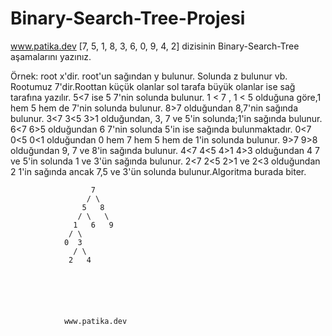 # Binary-Search-Tree-Projesi
www.patika.dev
[7, 5, 1, 8, 3, 6, 0, 9, 4, 2] dizisinin Binary-Search-Tree aşamalarını yazınız.

Örnek: root x'dir. root'un sağından y bulunur. Solunda z bulunur vb.
Rootumuz 7'dir.Roottan küçük olanlar sol tarafa büyük olanlar ise sağ tarafına yazılır.
5<7 ise 5 7'nin solunda bulunur.
1 < 7 , 1 < 5 olduğuna göre,1 hem 5 hem de 7'nin solunda bulunur.
8>7 olduğundan 8,7'nin sağında bulunur.
3<7 3<5 3>1 olduğundan, 3, 7 ve 5'in solunda;1'in sağında bulunur.
6<7 6>5 olduğundan 6 7'nin solunda 5'in ise sağında bulunmaktadır.
0<7 0<5 0<1 olduğundan 0 hem 7 hem 5 hem de 1'in solunda bulunur.
9>7 9>8 olduğundan 9, 7 ve 8'in sağında bulunur.
4<7 4<5 4>1 4>3 olduğundan 4 7 ve 5'in solunda 1 ve 3'ün sağında bulunur.
2<7 2<5 2>1 ve 2<3 olduğundan 2 1'in sağında ancak 7,5 ve 3'ün solunda bulunur.Algoritma burada biter.





                      7
                     / \
                    5   8
                   / \   \
                  1   6   9
                 / \
                0  3
                  / \
                 2   4
                
                
                
                
                
                
                www.patika.dev
